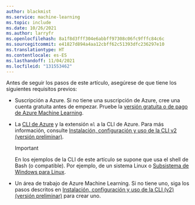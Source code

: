 ```yaml
---
author: blackmist
ms.service: machine-learning
ms.topic: include
ms.date: 10/26/2021
ms.author: larryfr
ms.openlocfilehash: 8a1f8d3fff304e6abbff97308c06fc9fffc84c6c
ms.sourcegitcommit: e41827d894a4aa12cbff62c51393dfc236297e10
ms.translationtype: HT
ms.contentlocale: es-ES
ms.lasthandoff: 11/04/2021
ms.locfileid: "131553462"
---
```

Antes de seguir los pasos de este artículo, asegúrese de que tiene los siguientes requisitos previos:

* Suscripción a Azure. Si no tiene una suscripción de Azure, cree una cuenta gratuita antes de empezar. Pruebe la [versión gratuita o de pago de Azure Machine Learning](https://azure.microsoft.com/free/).

* La [CLI de Azure](/cli/azure/) y la extensión `ml` a la CLI de Azure. Para más información, consulte [Instalación, configuración y uso de la CLI v2 (versión preliminar)](/azure/machine-learning/how-to-configure-cli).

    > [!IMPORTANT]
    > En los ejemplos de la CLI de este artículo se supone que usa el shell de Bash (o compatible). Por ejemplo, de un sistema Linux o [Subsistema de Windows para Linux](/windows/wsl/about). 
 
* Un área de trabajo de Azure Machine Learning. Si no tiene uno, siga los pasos descritos en [Instalación, configuración y uso de la CLI (v2) (versión preliminar)](/azure/machine-learning/how-to-configure-cli) para crear uno.